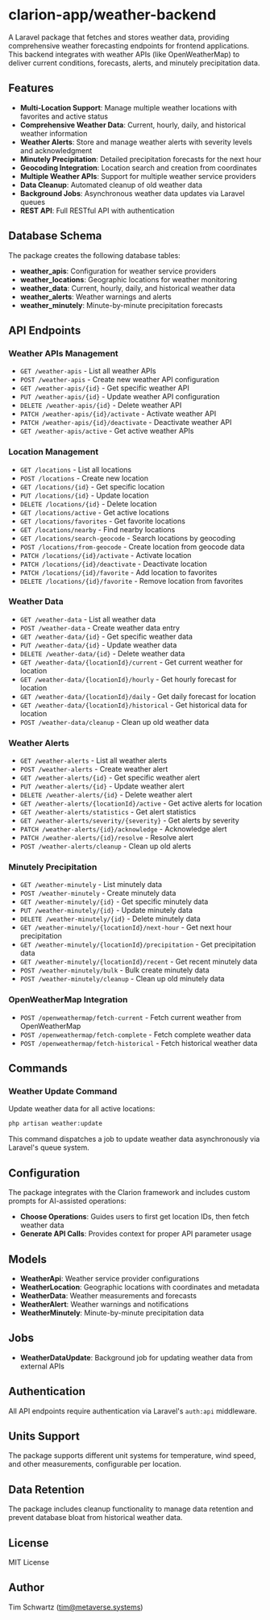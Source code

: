 # clarion-app/weather-backend

A Laravel package that fetches and stores weather data, providing comprehensive weather forecasting endpoints for frontend applications. This backend integrates with weather APIs (like OpenWeatherMap) to deliver current conditions, forecasts, alerts, and minutely precipitation data.

## Features

- **Multi-Location Support**: Manage multiple weather locations with favorites and active status
- **Comprehensive Weather Data**: Current, hourly, daily, and historical weather information
- **Weather Alerts**: Store and manage weather alerts with severity levels and acknowledgment
- **Minutely Precipitation**: Detailed precipitation forecasts for the next hour
- **Geocoding Integration**: Location search and creation from coordinates
- **Multiple Weather APIs**: Support for multiple weather service providers
- **Data Cleanup**: Automated cleanup of old weather data
- **Background Jobs**: Asynchronous weather data updates via Laravel queues
- **REST API**: Full RESTful API with authentication

## Database Schema

The package creates the following database tables:

- **weather_apis**: Configuration for weather service providers
- **weather_locations**: Geographic locations for weather monitoring
- **weather_data**: Current, hourly, daily, and historical weather data
- **weather_alerts**: Weather warnings and alerts
- **weather_minutely**: Minute-by-minute precipitation forecasts

## API Endpoints

### Weather APIs Management
- `GET /weather-apis` - List all weather APIs
- `POST /weather-apis` - Create new weather API configuration
- `GET /weather-apis/{id}` - Get specific weather API
- `PUT /weather-apis/{id}` - Update weather API configuration
- `DELETE /weather-apis/{id}` - Delete weather API
- `PATCH /weather-apis/{id}/activate` - Activate weather API
- `PATCH /weather-apis/{id}/deactivate` - Deactivate weather API
- `GET /weather-apis/active` - Get active weather APIs

### Location Management
- `GET /locations` - List all locations
- `POST /locations` - Create new location
- `GET /locations/{id}` - Get specific location
- `PUT /locations/{id}` - Update location
- `DELETE /locations/{id}` - Delete location
- `GET /locations/active` - Get active locations
- `GET /locations/favorites` - Get favorite locations
- `GET /locations/nearby` - Find nearby locations
- `GET /locations/search-geocode` - Search locations by geocoding
- `POST /locations/from-geocode` - Create location from geocode data
- `PATCH /locations/{id}/activate` - Activate location
- `PATCH /locations/{id}/deactivate` - Deactivate location
- `PATCH /locations/{id}/favorite` - Add location to favorites
- `DELETE /locations/{id}/favorite` - Remove location from favorites

### Weather Data
- `GET /weather-data` - List all weather data
- `POST /weather-data` - Create weather data entry
- `GET /weather-data/{id}` - Get specific weather data
- `PUT /weather-data/{id}` - Update weather data
- `DELETE /weather-data/{id}` - Delete weather data
- `GET /weather-data/{locationId}/current` - Get current weather for location
- `GET /weather-data/{locationId}/hourly` - Get hourly forecast for location
- `GET /weather-data/{locationId}/daily` - Get daily forecast for location
- `GET /weather-data/{locationId}/historical` - Get historical data for location
- `POST /weather-data/cleanup` - Clean up old weather data

### Weather Alerts
- `GET /weather-alerts` - List all weather alerts
- `POST /weather-alerts` - Create weather alert
- `GET /weather-alerts/{id}` - Get specific weather alert
- `PUT /weather-alerts/{id}` - Update weather alert
- `DELETE /weather-alerts/{id}` - Delete weather alert
- `GET /weather-alerts/{locationId}/active` - Get active alerts for location
- `GET /weather-alerts/statistics` - Get alert statistics
- `GET /weather-alerts/severity/{severity}` - Get alerts by severity
- `PATCH /weather-alerts/{id}/acknowledge` - Acknowledge alert
- `PATCH /weather-alerts/{id}/resolve` - Resolve alert
- `POST /weather-alerts/cleanup` - Clean up old alerts

### Minutely Precipitation
- `GET /weather-minutely` - List minutely data
- `POST /weather-minutely` - Create minutely data
- `GET /weather-minutely/{id}` - Get specific minutely data
- `PUT /weather-minutely/{id}` - Update minutely data
- `DELETE /weather-minutely/{id}` - Delete minutely data
- `GET /weather-minutely/{locationId}/next-hour` - Get next hour precipitation
- `GET /weather-minutely/{locationId}/precipitation` - Get precipitation data
- `GET /weather-minutely/{locationId}/recent` - Get recent minutely data
- `POST /weather-minutely/bulk` - Bulk create minutely data
- `POST /weather-minutely/cleanup` - Clean up old minutely data

### OpenWeatherMap Integration
- `POST /openweathermap/fetch-current` - Fetch current weather from OpenWeatherMap
- `POST /openweathermap/fetch-complete` - Fetch complete weather data
- `POST /openweathermap/fetch-historical` - Fetch historical weather data

## Commands

### Weather Update Command
Update weather data for all active locations:
```bash
php artisan weather:update
```

This command dispatches a job to update weather data asynchronously via Laravel's queue system.

## Configuration

The package integrates with the Clarion framework and includes custom prompts for AI-assisted operations:

- **Choose Operations**: Guides users to first get location IDs, then fetch weather data
- **Generate API Calls**: Provides context for proper API parameter usage

## Models

- **WeatherApi**: Weather service provider configurations
- **WeatherLocation**: Geographic locations with coordinates and metadata
- **WeatherData**: Weather measurements and forecasts
- **WeatherAlert**: Weather warnings and notifications
- **WeatherMinutely**: Minute-by-minute precipitation data

## Jobs

- **WeatherDataUpdate**: Background job for updating weather data from external APIs

## Authentication

All API endpoints require authentication via Laravel's `auth:api` middleware.

## Units Support

The package supports different unit systems for temperature, wind speed, and other measurements, configurable per location.

## Data Retention

The package includes cleanup functionality to manage data retention and prevent database bloat from historical weather data.

## License

MIT License

## Author

Tim Schwartz (tim@metaverse.systems)